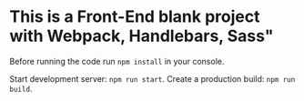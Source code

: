 # This is a Front-End blank project with Webpack, Handlebars, Sass"

Before running the code run `npm install` in your console.

Start development server: `npm run start`.
Create a production build: `npm run build`.